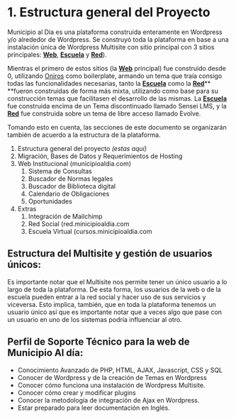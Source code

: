 # 1. Estructura general del Proyecto

Municipio al Día es una plataforma construida enteramente en Wordpress y/o alrededor de Wordpress. Se construyó toda la plataforma en base a una instalación única de Wordpress Multisite con sitio principal con 3 sitios principales: [**Web**](https://municipioaldia.com/), [**Escuela**](https://cursos.municipioaldia.com/) y [**Red**](https://red.municipioaldia.com/)\).

Mientras el primero de estos sitios \(la [**Web**](https://municipioaldia.com/) principal\) fue construido desde 0, utilizando [Oniros](https://github.com/AthelasPeru/oniros) como boilerplate, armando un tema que traía consigo todas las funcionalidades necesarias, tanto la [**Escuela**](https://cursos.municipioaldia.com/) como la [**Red**](https://red.municipioaldia.com/)** **fueron construidas de forma más mixta, utilizando como base para su construcción temas que facilitasen el desarrollo de las mismas. La [**Escuela**](https://cursos.municipioaldia.com/) fue construida encima de un Tema discontinuado llamado Sensei LMS, y la [**Red**](https://red.municipioaldia.com/) fue construida sobre un tema de libre acceso llamado Evolve.

Tomando esto en cuenta, las secciones de este documento se organizarán también de acuerdo a la estructura de la plataforma.

1. Estructura general del proyecto _\(estas aquí\)_
2. Migración, Bases de Datos y Requerimientos de Hosting
3. Web Institucional \(municipioaldia.com\)
   1. Sistema de Consultas
   2. Buscador de Normas legales
   3. Buscador de Biblioteca digital
   4. Calendario de Obligaciones
   5. Oportunidades
4. Extras
   1. Integración de Mailchimp
   2. Red Social \(red.minicipioaldia.com
   3. Escuela Virtual \(cursos.minicipioaldia.com



## Estructura del Multisite y gestión de usuarios únicos:

Es importante notar que el Multisite nos permite tener un único usuario a lo largo de toda la plataforma. De esta forma, los usuarios de la web o de la escuela pueden entrar a la red social y hacer uso de sus servicios y viceversa. Esto implica, también, que en toda la plataforma tenemos un usuario único así que es importante notar que a veces algo que pase con un usuario en uno de los sistemas podría influenciar al otro.

## Perfil de Soporte Técnico para la web de Municipio Al día:

* Conocimiento Avanzado de PHP, HTML, AJAX, Javascript, CSS y SQL
* Conocer de Wordpress y de la creación de Temas en Wordpress 
* Conocer cómo funciona una instalación de Wordpress Multisite.
* Conocer cómo crear y modificar plugins
* Conocer la metodología de integración de Ajax en Wordpress.
* Estar preparado para leer documentación en Inglés. 



